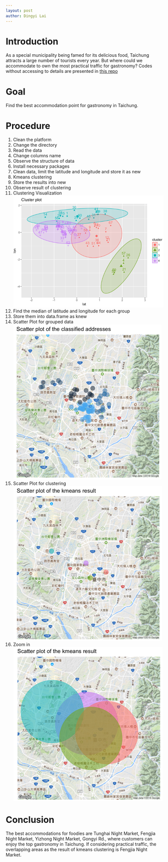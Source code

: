 ```yaml
---
layout: post
author: Dingyi Lai
---
```


# Introduction
As a special municipality being famed for its delicious food, Taichung attracts a large number of tourists every year. But where could we accommodate to own the most practical traffic for gastronomy? Codes without accessing to details are presented in [this repo](https://github.com/Dingyi-Lai/Data-Science/blob/main/%5BProject%5DTaichung_Gastronomy_Map.Rmd)

# Goal
Find the best accommodation point for gastronomy in Taichung.

# Procedure
1. Clean the platform
2. Change the directory
3. Read the data
4. Change columns name
5. Observe the structure of data
6. Install necessary packages
7. Clean data, limit the latitude and longitude and store it as new
8. Kmeans clustering
9. Store the results into new
10. Observe result of clustering
11. Clustering Visualization
![ClusterPlot](https://raw.githubusercontent.com/Dingyi-Lai/Dingyi-Lai.github.io/main/_images/[TGM]ClusterPlot.png)
12. Find the median of latitude and longitude for each group
13. Store them into data.frame as knew
14. Scatter Plot for grouped data
![ScatterPlot_Groups](https://raw.githubusercontent.com/Dingyi-Lai/Dingyi-Lai.github.io/main/_images/[TGM]ScatterPlot_Groups.png)
15. Scatter Plot for clustering
![ScatterPlot_kmeans](https://raw.githubusercontent.com/Dingyi-Lai/Dingyi-Lai.github.io/main/_images/[TGM]ScatterPlot_kmeans.png)
16. Zoom in
![ScatterPlot_kmeans_ZoomIn](https://raw.githubusercontent.com/Dingyi-Lai/Dingyi-Lai.github.io/main/_images/[TGM]ScatterPlot_kmeans_ZoomIn.png)

# Conclusion
The best accommodations for foodies are Tunghai Night Market, Fengjia Night Market, Yizhong Night Market, Gongyi Rd., where customers can enjoy the top gastronomy in Taichung. If considering practical traffic, the overlapping areas as the result of kmeans clustering is Fengjia Night Market.